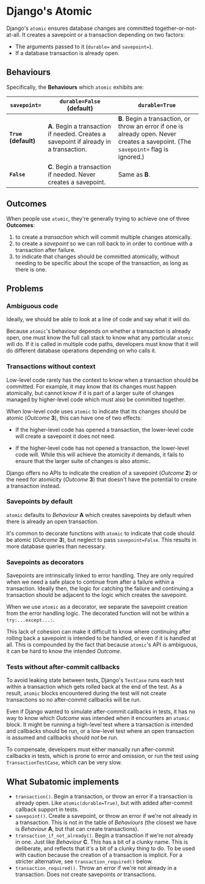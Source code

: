 # Django's Atomic

Django's `atomic` ensures database changes are committed together-or-not-at-all.
It creates a savepoint or a transaction depending on two factors:

- The arguments passed to it (`durable=` and `savepoint=`).
- If a database transaction is already open.

## Behaviours

Specifically, the **Behaviours** which `atomic` exhibits are:

| `savepoint=`         | `durable=False` (default) | `durable=True` |
| ---                  | ---                       | ---            |
| **`True` (default)** | **A**. Begin a transaction if needed. Creates a savepoint if already in a transaction. | **B**. Begin a transaction, or throw an error if one is already open. Never creates a savepoint. (The `savepoint=` flag is ignored.) |
| **`False`**          | **C**. Begin a transaction if needed. Never creates a savepoint. | Same as **B**.  |

## Outcomes

When people use `atomic`,
they're generally trying to achieve one of three **Outcomes**:

1. to create a *transaction*
   which will commit multiple changes atomically.
2. to create a *savepoint*
   so we can roll back to in order to continue with a transaction after failure.
3. to indicate that changes should be committed atomically,
   without needing to be specific about the scope of the transaction,
   as long as there is one.

## Problems

### Ambiguous code

Ideally, we should be able to look at a line of code and say what it will do.

Because `atomic`'s behaviour depends on whether a transaction is already open,
one must know the full call stack
to know what any particular `atomic` will do.
If it is called in multiple code paths,
developers must know that it will do different database operations
depending on who calls it.

### Transactions without context

Low-level code rarely has the context to know when a transaction should be committed.
For example, it may know that its changes must happen atomically,
but cannot know if it is part of a larger suite of changes
managed by higher-level code
which must also be committed together.

When low-level code uses `atomic`
to indicate that its changes should be atomic (*Outcome* **3**),
this can have one of two effects:

- If the higher-level code has opened a transaction,
  the lower-level code will create a savepoint it does not need.

- If the higher-level code has not opened a transaction,
  the lower-level code will.
  While this will achieve the atomicity _it_ demands,
  it fails to ensure that the larger suite of changes
  is also atomic.

Django offers no APIs to indicate
the creation of a savepoint (*Outcome* **2**)
or the need for atomicity (*Outcome* **3**)
that doesn't have the potential to create a transaction instead.

### Savepoints by default

`atomic` defaults to *Behaviour* **A**
which creates savepoints by default
when there is already an open transaction.

It's common to decorate functions with `atomic`
to indicate that code should be atomic (*Outcome* **3**),
but neglect to pass `savepoint=False`.
This results in more database queries than necessary.

### Savepoints as decorators

Savepoints are intrinsically linked to error handling.
They are only required when we need
a safe place to continue from after a failure within a transaction.
Ideally then, the logic for catching the failure and continuing a transaction
should be adjacent to the logic which creates the savepoint.

When we use `atomic` as a decorator,
we separate the savepoint creation from the error handling logic.
The decorated function will not be within a `try:...except...:`.

This lack of cohesion
can make it difficult to know
where continuing after rolling back a savepoint is intended to be handled,
or even if it is handled at all.
This is compounded by the fact that
because `atomic`'s API is ambiguous,
it can be hard to know the intended *Outcome*.

### Tests without after-commit callbacks

To avoid leaking state between tests,
Django's `TestCase` runs each test within a transaction
which gets rolled back at the end of the test.
As a result,
`atomic` blocks encountered during the test
will not create transactions
so no after-commit callbacks will be run.

Even if Django wanted to simulate after-commit callbacks in tests,
it has no way to know which *Outcome* was intended
when it encounters an `atomic` block.
It might be running a high-level test where a transaction is intended
and callbacks should be run,
or a low-level test where an open transaction is assumed
and callbacks should _not_ be run.

To compensate,
developers must either manually run after-commit callbacks in tests,
which is prone to error and omission,
or run the test using `TransactionTestCase`,
which can be very slow.

## What Subatomic implements
- `transaction()`.
  Begin a transaction, or throw an error if a transaction is already open.
  Like `atomic(durable=True)`, but with added after-commit callback support in tests.
- `savepoint()`.
  Create a savepoint, or throw an error if we're not already in a transaction.
  This is not in the table of *Behaviours*
  (the closest we have is *Behaviour* **A**, but that can create transactions).
- `transaction_if_not_already()`.
  Begin a transaction if we're not already in one.
  Just like *Behaviour* **C**.
  This has a bit of a clunky name.
  This is deliberate, and reflects that it's a bit of a clunky thing to do.
  To be used with caution because the creation of a transaction is implicit.
  For a stricter alternative, see `transaction_required()` below.
- `transaction_required()`.
  Throw an error if we're not already in a transaction.
  Does not create savepoints *or* transactions.
